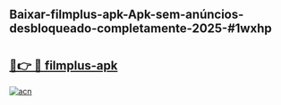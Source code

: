 ## Baixar-filmplus-apk-Apk-sem-anúncios-desbloqueado-completamente-2025-#1wxhp

# <h2><a href="https://ainizakaria.my?title=filmplus-apk&ref=20M">🔗👉 🔴 filmplus-apk</a></h2>

[![acn](https://github.com/user-attachments/assets/0f9c940e-d8b0-45ae-aac7-cd30a18b3e1c)](https://ainizakaria.my?title=filmplus-apk&ref=20M)

